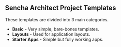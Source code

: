 Sencha Architect Project Templates
---------------

These templates are divided into 3 main categories.

- **Basic** - Very simple, bare-bones templates.
- **Layouts** - Used for application layouts.
- **Starter Apps** - Simple but fully working apps.

